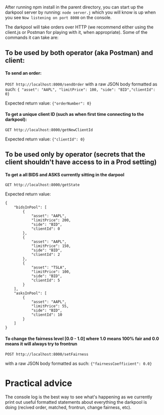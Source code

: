 After running npm install in the parent directory, you can start up the darkpool server by running:
`node server.j`
which you will know is up when you see 
`Now listening on port 8000`
on the console. 

The darkpool will take orders over HTTP (we recommend either using the client.js or Postman for playing with it, when appropriate). 
Some of the commands it can take are:
## To be used by both operator (aka Postman) and client:

#### To send an order:
`POST http://localhost:8000/sendOrder` 
with a raw JSON body formatted as such:
`{ "asset": "AAPL", "limitPrice": 100, "side": "BID","clientId": 0}`

Expected return value:
`{"orderNumber": 0}`


#### To get a unique client ID (such as when first time connecting to the darkpool):
`GET http://localhost:8000/getNewClientId` 

Expected return value:
`{"clientId": 0}`

## To be used only by operator (secrets that the client shouldn't have access to in a Prod setting)

#### To get a all BIDS and ASKS currently sitting in the darpool
`GET http://localhost:8000/getState` 

Expected return value:
```
{
    "bidsInPool": [
        {
            "asset": "AAPL",
            "limitPrice": 200,
            "side": "BID",
            "clientId": 0
        },
        {
            "asset": "AAPL",
            "limitPrice": 150,
            "side": "BID",
            "clientId": 2
        },
        {
            "asset": "TSLA",
            "limitPrice": 100,
            "side": "BID",
            "clientId": 5
        }
    ],
    "asksInPool": [
        {
            "asset": "AAPL",
            "limitPrice": 55,
            "side": "BID",
            "clientId": 10
        }
    ]
}
```

#### To change the fairness level [0.0 - 1.0] where 1.0 means 100% fair and 0.0 means it will always try to frontrun
`POST http://localhost:8000/setFairness` 

with a raw JSON body formatted as such:
`{"fairnessCoefficient": 0.0}`


# Practical advice
The console log is the best way to see what's happening as we currently print out useful formatted statements about everything the darkpool is doing (recived order, matched, frontrun, change fairness, etc).